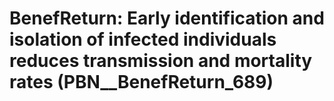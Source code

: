 # BenefReturn: __Early identification and isolation of infected individuals reduces transmission and mortality rates__ (PBN__BenefReturn_689)

